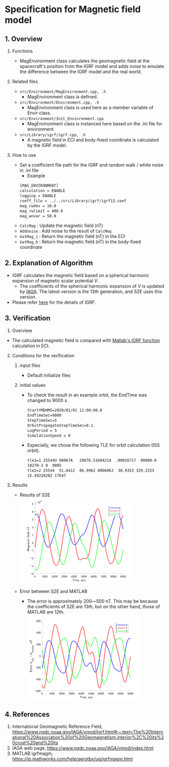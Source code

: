 # Specification for Magnetic field model

## 1.  Overview
1. Functions 
   + MagEnvironment class calculates the geomagnetic field at the spacecraft's position from the IGRF model and adds noise to emulate the difference between the IGRF model and the real world.

2. Related files
   + `src/Environment/MagEnvironment.cpp, .h`
     + MagEnvironment class is defined.
   + `src/Environment/Environment.cpp, .h`
     + MagEnvironment class is used here as a member variable of Envir class.
   + `src/Environment/Init_Envinronment.cpp`
     + MagEnvironment class is instanced here based on the .ini file for environment.
   + `src/Library/igrf/igrf.cpp, .h`
     + A magnetic field in ECI and body-fixed coordinate is calculated by the IGRF model.

3. How to use
   + Set a coefficient file path for the IGRF and random walk / white noise in .ini file
     + Example
     ```
     [MAG_ENVIRONMENT]
     calculation = ENABLE
     logging = ENABLE
     coeff_file = ../../src/Library/igrf/igrf13.coef
     mag_rwdev = 10.0
     mag_rwlimit = 400.0
     mag_wnvar = 50.0
     ```
   + `CalcMag`  : Update the magnetic field (nT)
   + `Addnoise` : Add noise to the result of `CalcMag`
   + `GetMag_i` : Return the magnetic field (nT) in the ECI 
   + `GetMag_b` : Return the magnetic field (nT) in the body-fixed coordinate


## 2. Explanation of Algorithm
+ IGRF calculates the magnetic field based on a spherical harmonic expansion of magnetic scalar potential $V$.
  + The coefficients of the spherical harmonic expansion of $V$ is updated by [IAGA](https://www.ngdc.noaa.gov/IAGA/vmod/index.html). The latest version is the 13th generation, and S2E uses this version.
+ Please refer [here](https://www.ngdc.noaa.gov/IAGA/vmod/igrf.html#:~:text=The%20International%20Association%20of%20Geomagnetism,interior%2C%20its%20crust%20and%20its) for the details of IGRF.

## 3. Verification
1. Overview
  + The  calculated magnetic field is compared with [Matlab's IGRF function](https://jp.mathworks.com/help/aerotbx/ug/igrfmagm.html) calculation in ECI.

2. Conditions for the verification
   1. input files
      - Default initialize files

   2. initial values
      - To check the result in an example orbit, the EndTime was changed to 9000 s.
        ```
        StartYMDHMS=2020/01/01 11:00:00.0
        EndTimeSec=9000
        StepTimeSec=5
        OrbitPropagateStepTimeSec=0.1
        LogPeriod = 5
        SimulationSpeed = 0
        ```
      - Especially, we chose the following TLE for orbit calculation (ISS orbit).
        ```
        tle1=1 25544U 98067A   20076.51604214  .00016717  00000-0  10270-3 0  9005
        tle2=2 25544  51.6412  86.9962 0006063  30.9353 329.2153 15.49228202 17647
        ```

3. Results
   + Results of S2E
     <img src="./figs/Result_IGRF_S2E.png"  width="360" />

   + Error between S2E and MATLAB
     + The error is approximately 200―500 nT. This may be because the coefficients of S2E are 13th, but on the other hand, those of MATLAB are 12th. 
        <img src="./figs/Error_IGRF_S2E_MATLAB.png"  width="360" />

## 4. References
1. International Geomagnetic Reference Field, https://www.ngdc.noaa.gov/IAGA/vmod/igrf.html#:~:text=The%20International%20Association%20of%20Geomagnetism,interior%2C%20its%20crust%20and%20its
2. IAGA web page, https://www.ngdc.noaa.gov/IAGA/vmod/index.html
3. MATLAB igrfmagm, https://jp.mathworks.com/help/aerotbx/ug/igrfmagm.html